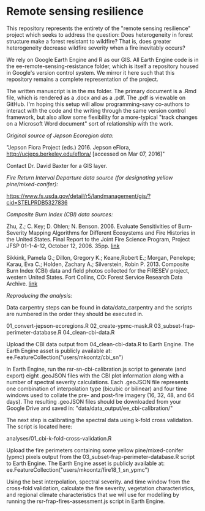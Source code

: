 Remote sensing resilience
================

This repository represents the entirety of the "remote sensing resilience" project which seeks to address the question: Does heterogeneity in forest structure make a forest resistant to wildfire? That is, does greater heterogeneity decrease wildfire severity when a fire inevitably occurs?

We rely on Google Earth Engine and R as our GIS. All Earth Engine code is in the ee-remote-sensing-resistance folder, which is itself a repository housed in Google's version control system. We mirror it here such that this repository remains a complete representation of the project.

The written manuscript is in the ms folder. The primary document is a .Rmd file, which is rendered as a .docx and as a .pdf. The .pdf is viewable on GitHub. I'm hoping this setup will allow programming-savy co-authors to interact with the code and the writing through the same version control framework, but also allow some flexibility for a more-typical "track changes on a Microsoft Word document" sort of relationship with the work.

*Original source of Jepson Ecoregion data:*

"Jepson Flora Project (eds.) 2016. Jepson eFlora, http://ucjeps.berkeley.edu/eflora/ [accessed on Mar 07, 2016]"

Contact Dr. David Baxter for a GIS layer.

*Fire Return Interval Departure data source (for designating yellow pine/mixed-conifer):*

https://www.fs.usda.gov/detail/r5/landmanagement/gis/?cid=STELPRDB5327836

*Composite Burn Index (CBI) data sources:*

Zhu, Z.; C. Key; D. Ohlen; N. Benson. 2006. Evaluate Sensitivities of Burn-Severity Mapping Algorithms for Different Ecosystems and Fire Histories in the United States. Final Report to the Joint Fire Science Program, Project JFSP 01-1-4-12, October 12, 2006. 35pp. [link](https://archive.usgs.gov/archive/sites/www.nrmsc.usgs.gov/science/fire/cbi/plotdata.html)

Sikkink, Pamela G.; Dillon, Gregory K.; Keane,Robert E.; Morgan, Penelope; Karau, Eva C.; Holden, Zachary A.; Silverstein, Robin P. 2013. Composite Burn Index (CBI) data and field photos collected for the FIRESEV project, western United States. Fort Collins, CO: Forest Service Research Data Archive. [link](https://doi.org/10.2737/RDS-2013-0017)

*Reproducing the analysis:*

Data carpentry steps can be found in data/data_carpentry and the scripts are
numbered in the order they should be executed in.

01_convert-jepson-ecoregions.R
02_create-ypmc-mask.R
03_subset-frap-perimeter-database.R
04_clean-cbi-data.R

Upload the CBI data output from 04_clean-cbi-data.R to Earth Engine. 
The Earth Engine asset is publicly available at: 
ee.FeatureCollection("users/mkoontz/cbi_sn")

In Earth Engine, run the rsr-sn-cbi-calibration.js script to generate (and
export) eight .geoJSON files with the CBI plot information along with a number of
spectral severity calculations. Each .geoJSON file represents one combination of
interpolation type (bicubic or bilinear) and four time windows used to collate
the pre- and post-fire imagery (16, 32, 48, and 64 days). The resulting .geoJSON
files should be downloaded from your Google Drive and saved in:
"data/data_output/ee_cbi-calibration/"

The next step is calibrating the spectral data using k-fold cross validation. 
The script is located here:

analyses/01_cbi-k-fold-cross-validation.R

Upload the fire perimeters containing some yellow pine/mixed-conifer (ypmc) 
pixels output from the 03_subset-frap-perimeter-database.R script to Earth 
Engine. The Earth Engine asset is publicly available at: 
ee.FeatureCollection("users/mkoontz/fire18_1_sn_ypmc")

Using the best interpolation, spectral severity. and time window from the 
cross-fold validation, calculate the fire severity, vegetation characteristics,
and regional climate characteristics that we will use for modelling by running
the rsr-frap-fires-assessment.js script in Earth Engine.
